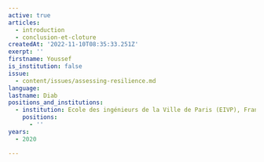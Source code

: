 ```yaml
---
active: true
articles:
  - introduction
  - conclusion-et-cloture
createdAt: '2022-11-10T08:35:33.251Z'
exerpt: ''
firstname: Youssef
is_institution: false
issue:
  - content/issues/assessing-resilience.md
language:
lastname: Diab
positions_and_institutions:
  - institution: Ecole des ingénieurs de la Ville de Paris (EIVP), France
    positions:
      - ''
years:
  - 2020

---
```

